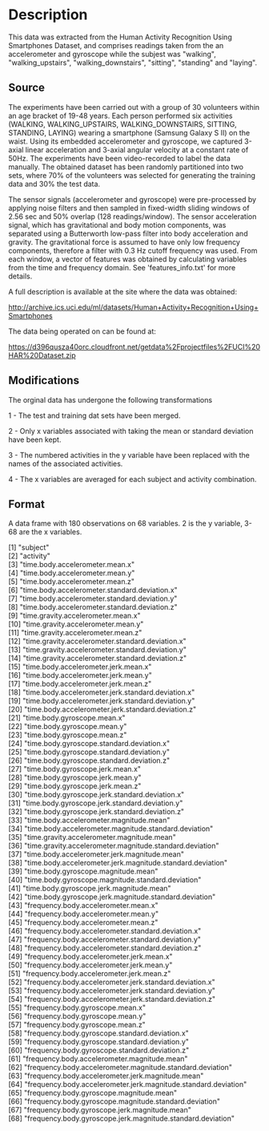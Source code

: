 # Description

This data was extracted from the Human Activity Recognition Using Smartphones Dataset, and comprises readings taken from
the an accelerometer and gyroscope while the subjest was "walking", "walking_upstairs", "walking_downstairs", "sitting",
"standing" and "laying".

## Source

The experiments have been carried out with a group of 30 volunteers within an age bracket of 19-48 years. Each person performed six activities (WALKING, WALKING_UPSTAIRS, WALKING_DOWNSTAIRS, SITTING, STANDING, LAYING) wearing a smartphone (Samsung Galaxy S II) on the waist. Using its embedded accelerometer and gyroscope, we captured 3-axial linear acceleration and 3-axial angular velocity at a constant rate of 50Hz. The experiments have been video-recorded to label the data manually. The obtained dataset has been randomly partitioned into two sets, where 70% of the volunteers was selected for generating the training data and 30% the test data. 

The sensor signals (accelerometer and gyroscope) were pre-processed by applying noise filters and then sampled in fixed-width sliding windows of 2.56 sec and 50% overlap (128 readings/window). The sensor acceleration signal, which has gravitational and body motion components, was separated using a Butterworth low-pass filter into body acceleration and gravity. The gravitational force is assumed to have only low frequency components, therefore a filter with 0.3 Hz cutoff frequency was used. From each window, a vector of features was obtained by calculating variables from the time and frequency domain. See 'features_info.txt' for more details. 

A full description is available at the site where the data was obtained:

http://archive.ics.uci.edu/ml/datasets/Human+Activity+Recognition+Using+Smartphones

The data being operated on can be found at:

https://d396qusza40orc.cloudfront.net/getdata%2Fprojectfiles%2FUCI%20HAR%20Dataset.zip

## Modifications

The orginal data has undergone the following transformations

1 - The test and training dat sets have been merged. 

2 - Only x variables associated with taking the mean or standard deviation have been kept.

3 - The numbered activities in the y variable have been replaced with the names of the associated activities.

4 - The x variables are averaged for each subject and activity combination.

## Format 

A data frame with 180 observations on 68 variables. 2 is the y variable, 3-68 are the x variables.

 [1] "subject"                                                       
 [2] "activity"                                                      
 [3] "time.body.accelerometer.mean.x"                                
 [4] "time.body.accelerometer.mean.y"                                
 [5] "time.body.accelerometer.mean.z"                                
 [6] "time.body.accelerometer.standard.deviation.x"                  
 [7] "time.body.accelerometer.standard.deviation.y"                  
 [8] "time.body.accelerometer.standard.deviation.z"                  
 [9] "time.gravity.accelerometer.mean.x"                             
[10] "time.gravity.accelerometer.mean.y"                             
[11] "time.gravity.accelerometer.mean.z"                             
[12] "time.gravity.accelerometer.standard.deviation.x"               
[13] "time.gravity.accelerometer.standard.deviation.y"               
[14] "time.gravity.accelerometer.standard.deviation.z"               
[15] "time.body.accelerometer.jerk.mean.x"                           
[16] "time.body.accelerometer.jerk.mean.y"                           
[17] "time.body.accelerometer.jerk.mean.z"                           
[18] "time.body.accelerometer.jerk.standard.deviation.x"             
[19] "time.body.accelerometer.jerk.standard.deviation.y"             
[20] "time.body.accelerometer.jerk.standard.deviation.z"             
[21] "time.body.gyroscope.mean.x"                                    
[22] "time.body.gyroscope.mean.y"                                    
[23] "time.body.gyroscope.mean.z"                                    
[24] "time.body.gyroscope.standard.deviation.x"                      
[25] "time.body.gyroscope.standard.deviation.y"                      
[26] "time.body.gyroscope.standard.deviation.z"                      
[27] "time.body.gyroscope.jerk.mean.x"                               
[28] "time.body.gyroscope.jerk.mean.y"                               
[29] "time.body.gyroscope.jerk.mean.z"                               
[30] "time.body.gyroscope.jerk.standard.deviation.x"                 
[31] "time.body.gyroscope.jerk.standard.deviation.y"                 
[32] "time.body.gyroscope.jerk.standard.deviation.z"                 
[33] "time.body.accelerometer.magnitude.mean"                        
[34] "time.body.accelerometer.magnitude.standard.deviation"          
[35] "time.gravity.accelerometer.magnitude.mean"                     
[36] "time.gravity.accelerometer.magnitude.standard.deviation"       
[37] "time.body.accelerometer.jerk.magnitude.mean"                   
[38] "time.body.accelerometer.jerk.magnitude.standard.deviation"     
[39] "time.body.gyroscope.magnitude.mean"                            
[40] "time.body.gyroscope.magnitude.standard.deviation"              
[41] "time.body.gyroscope.jerk.magnitude.mean"                       
[42] "time.body.gyroscope.jerk.magnitude.standard.deviation"         
[43] "frequency.body.accelerometer.mean.x"                           
[44] "frequency.body.accelerometer.mean.y"                           
[45] "frequency.body.accelerometer.mean.z"                           
[46] "frequency.body.accelerometer.standard.deviation.x"             
[47] "frequency.body.accelerometer.standard.deviation.y"             
[48] "frequency.body.accelerometer.standard.deviation.z"             
[49] "frequency.body.accelerometer.jerk.mean.x"                      
[50] "frequency.body.accelerometer.jerk.mean.y"                      
[51] "frequency.body.accelerometer.jerk.mean.z"                      
[52] "frequency.body.accelerometer.jerk.standard.deviation.x"        
[53] "frequency.body.accelerometer.jerk.standard.deviation.y"        
[54] "frequency.body.accelerometer.jerk.standard.deviation.z"        
[55] "frequency.body.gyroscope.mean.x"                               
[56] "frequency.body.gyroscope.mean.y"                               
[57] "frequency.body.gyroscope.mean.z"                               
[58] "frequency.body.gyroscope.standard.deviation.x"                 
[59] "frequency.body.gyroscope.standard.deviation.y"                 
[60] "frequency.body.gyroscope.standard.deviation.z"                 
[61] "frequency.body.accelerometer.magnitude.mean"                   
[62] "frequency.body.accelerometer.magnitude.standard.deviation"     
[63] "frequency.body.accelerometer.jerk.magnitude.mean"              
[64] "frequency.body.accelerometer.jerk.magnitude.standard.deviation"
[65] "frequency.body.gyroscope.magnitude.mean"                       
[66] "frequency.body.gyroscope.magnitude.standard.deviation"         
[67] "frequency.body.gyroscope.jerk.magnitude.mean"                  
[68] "frequency.body.gyroscope.jerk.magnitude.standard.deviation"    


